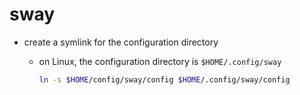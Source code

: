 # sway

- create a symlink for the configuration directory

  - on Linux, the configuration directory is `$HOME/.config/sway`
    ```sh
    ln -s $HOME/config/sway/config $HOME/.config/sway/config
    ```
